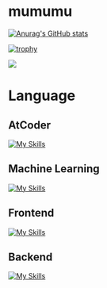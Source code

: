 # mumumu
[![Anurag's GitHub stats](https://github-readme-stats.vercel.app/api?username=mumumu6)](https://github.com/anuraghazra/github-readme-stats)

[![trophy](https://github-profile-trophy.vercel.app/?username=mumumu6)](https://github.com/ryo-ma/github-profile-trophy)

![](https://github-profile-summary-cards.vercel.app/api/cards/profile-details?username=mumumu6u&theme=transparent)

# Language

## AtCoder

[![My Skills](https://skillicons.dev/icons?i=cpp)](https://skillicons.dev)

## Machine Learning

[![My Skills](https://skillicons.dev/icons?i=tensorflow,pytorch)](https://skillicons.dev)

## Frontend

[![My Skills](https://skillicons.dev/icons?i=vuejs)](https://skillicons.dev)

## Backend

[![My Skills](https://skillicons.dev/icons?i=go)](https://skillicons.dev)
